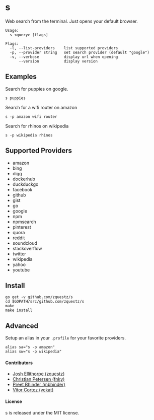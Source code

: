 # s
Web search from the terminal. Just opens your default browser.

```
Usage:
  s <query> [flags]

Flags:
  -l, --list-providers    list supported providers
  -p, --provider string   set search provider (default "google")
  -v, --verbose           display url when opening
      --version           display version
```

## Examples

Search for puppies on google.
```
s puppies
```

Search for a wifi router on amazon
```
s -p amazon wifi router
```

Search for rhinos on wikipedia
```
s -p wikipedia rhinos
```

## Supported Providers

* amazon
* bing
* digg
* dockerhub
* duckduckgo
* facebook
* github
* gist
* go
* google
* npm
* npmsearch
* pinterest
* quora
* reddit
* soundcloud
* stackoverflow
* twitter
* wikipedia
* yahoo
* youtube

## Install

```
go get -v github.com/zquestz/s
cd $GOPATH/src/github.com/zquestz/s
make
make install
```

## Advanced

Setup an alias in your `.profile` for your favorite providers.
```
alias sa="s -p amazon"
alias sw="s -p wikipedia"
```

#### Contributors

* [Josh Ellithorpe (zquestz)](https://github.com/zquestz/)
* [Christian Petersen (fnky)](https://github.com/fnky/)
* [Preet Bhinder (mbhinder)](https://github.com/mbhinder/)
* [Vitor Cortez (vekat)](https://github.com/vekat/)

#### License

s is released under the MIT license.
